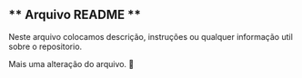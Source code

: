 ## ** Arquivo README **
Neste arquivo colocamos descrição, instruções ou qualquer informação util sobre o repositorio.

Mais uma alteração do arquivo.
💜